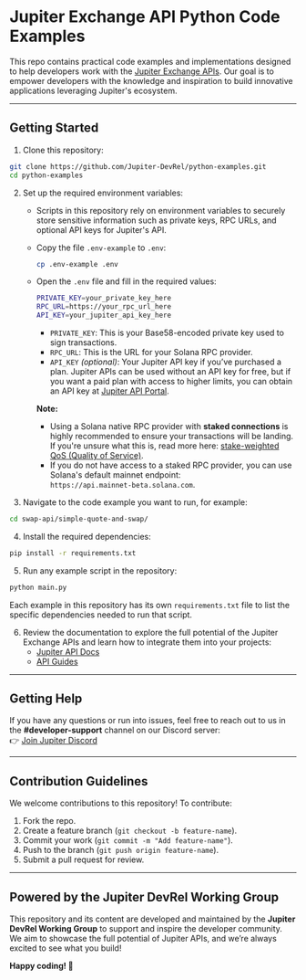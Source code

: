 # Jupiter Exchange API Python Code Examples

This repo contains practical code examples and implementations designed to help developers work with the [Jupiter Exchange APIs](https://station.jup.ag/docs/). Our goal is to empower developers with the knowledge and inspiration to build innovative applications leveraging Jupiter's ecosystem.

---

## Getting Started

1. Clone this repository:
```bash
git clone https://github.com/Jupiter-DevRel/python-examples.git
cd python-examples
```

2. Set up the required environment variables:

   - Scripts in this repository rely on environment variables to securely store sensitive information such as private keys, RPC URLs, and optional API keys for Jupiter's API.

   - Copy the file `.env-example` to `.env`:

     ```bash
     cp .env-example .env
     ```

   - Open the `.env` file and fill in the required values:

     ```bash
     PRIVATE_KEY=your_private_key_here
     RPC_URL=https://your_rpc_url_here
     API_KEY=your_jupiter_api_key_here
     ```

      - `PRIVATE_KEY`: This is your Base58-encoded private key used to sign transactions.
      - `RPC_URL`: This is the URL for your Solana RPC provider.
      - `API_KEY` *(optional)*: Your Jupiter API key if you’ve purchased a plan. Jupiter APIs can be used without an API key for free, but if you want a paid plan with access to higher limits, you can obtain an API key at [Jupiter API Portal](http://portal.jup.ag/).

     **Note:**
      - Using a Solana native RPC provider with **staked connections** is highly recommended to ensure your transactions will be landing. If you're unsure what this is, read more here: [stake-weighted QoS (Quality of Service)](https://solana.com/developers/guides/advanced/stake-weighted-qos).
      - If you do not have access to a staked RPC provider, you can use Solana's default mainnet endpoint:  
        `https://api.mainnet-beta.solana.com`.

3. Navigate to the code example you want to run, for example:
```bash
cd swap-api/simple-quote-and-swap/
```

4. Install the required dependencies:
```bash
pip install -r requirements.txt
```

5. Run any example script in the repository:
```bash
python main.py
```

Each example in this repository has its own `requirements.txt` file to list the specific dependencies needed to run that script.

6. Review the documentation to explore the full potential of the Jupiter Exchange APIs and learn how to integrate them into your projects:
   - [Jupiter API Docs](https://station.jup.ag/docs/)
   - [API Guides](https://station.jup.ag/guides/)

---

## Getting Help

If you have any questions or run into issues, feel free to reach out to us in the **#developer-support** channel on our Discord server:  
👉 [Join Jupiter Discord](https://discord.gg/jup)

---

## Contribution Guidelines

We welcome contributions to this repository! To contribute:
1. Fork the repo.
2. Create a feature branch (`git checkout -b feature-name`).
3. Commit your work (`git commit -m "Add feature-name"`).
4. Push to the branch (`git push origin feature-name`).
5. Submit a pull request for review.

---

## Powered by the Jupiter DevRel Working Group

This repository and its content are developed and maintained by the **Jupiter DevRel Working Group** to support and inspire the developer community. We aim to showcase the full potential of Jupiter APIs, and we’re always excited to see what you build!

**Happy coding! 🚀**